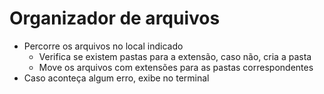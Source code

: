 # Organizador de arquivos
- Percorre os arquivos no local indicado
  - Verifica se existem pastas para a extensão, caso não, cria a pasta
  - Move os arquivos com extensões para as pastas correspondentes
- Caso aconteça algum erro, exibe no terminal
